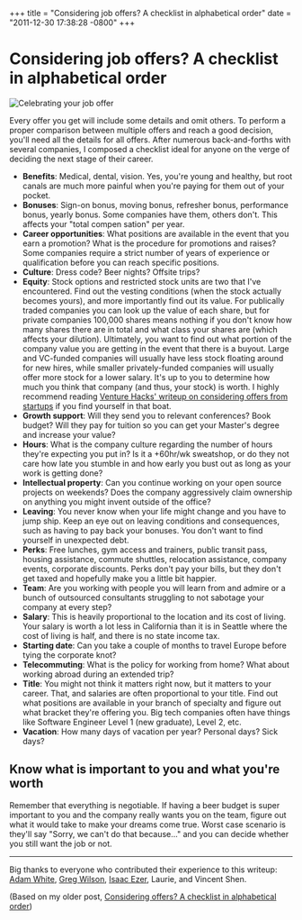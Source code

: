 +++
title = "Considering job offers? A checklist in alphabetical order"
date = "2011-12-30 17:38:28 -0800"
+++

# Considering job offers? A checklist in alphabetical order

![Celebrating your job offer](http://shazow.net/images/blog/ballpit.jpg)

Every offer you get will include some details and omit others. To perform a
proper comparison between multiple offers and reach a good decision, you'll
need all the details for all offers. After numerous back-and-forths with
several companies, I composed a checklist ideal for anyone on the verge of
deciding the next stage of their career.

* **Benefits**: Medical, dental, vision. Yes, you're young and healthy, but
  root canals are much more painful when you're paying for them out of your
  pocket.
* **Bonuses**: Sign-on bonus, moving bonus, refresher bonus, performance bonus,
  yearly bonus. Some companies have them, others don't. This affects your
  "total compen sation" per year.
* **Career opportunities**: What positions are available in the event that you
  earn a promotion? What is the procedure for promotions and raises? Some
  companies require a strict number of years of experience or qualification
  before you can reach specific positions.
* **Culture**: Dress code? Beer nights? Offsite trips?
* **Equity**: Stock options and restricted stock units are two that I've
  encountered. Find out the vesting conditions (when the stock actually becomes
  yours), and more importantly find out its value. For publically traded
  companies you can look up the value of each share, but for private companies
  100,000 shares means nothing if you don't know how many shares there are in
  total and what class your shares are (which affects your dilution).
  Ultimately, you want to find out what portion of the company value you are
  getting in the event that there is a buyout. Large and VC-funded companies
  will usually have less stock floating around for new hires, while smaller
  privately-funded companies will usually offer more stock for a lower salary.
  It's up to you to determine how much you think that company (and thus, your
  stock) is worth. I highly recommend reading [Venture Hacks' writeup on
  considering offers from startups](http://venturehacks.com/articles/job-offer)
  if you find yourself in that boat.
* **Growth support**: Will they send you to relevant conferences? Book budget?
  Will they pay for tuition so you can get your Master's degree and increase
  your value?
* **Hours**: What is the company culture regarding the number of hours they're
  expecting you put in? Is it a +60hr/wk sweatshop, or do they not care how late
  you stumble in and how early you bust out as long as your work is getting done?
* **Intellectual property**: Can you continue working on your open source
  projects on weekends? Does the company aggressively claim ownership on
  anything you might invent outside of the office?
* **Leaving**: You never know when your life might change and you have to jump
  ship. Keep an eye out on leaving conditions and consequences, such as having
  to pay back your bonuses. You don't want to find yourself in unexpected debt.
* **Perks**: Free lunches, gym access and trainers, public transit pass,
  housing assistance, commute shuttles, relocation assistance, company events,
  corporate discounts. Perks don't pay your bills, but they don't get taxed and
  hopefully make you a little bit happier.
* **Team**: Are you working with people you will learn from and admire or
  a bunch of outsourced consultants struggling to not sabotage your company at
  every step?
* **Salary**: This is heavily proportional to the location and its cost of
  living. Your salary is worth a lot less in California than it is in Seattle
  where the cost of living is half, and there is no state income tax.
* **Starting date**: Can you take a couple of months to travel Europe before
  tying the corporate knot?
* **Telecommuting**: What is the policy for working from home? What about
  working abroad during an extended trip?
* **Title**: You might not think it matters right now, but it matters to your
  career. That, and salaries are often proportional to your title. Find out
  what positions are available in your branch of specialty and figure out what
  bracket they're offering you. Big tech companies often have things like
  Software Engineer Level 1 (new graduate), Level 2, etc.
* **Vacation**: How many days of vacation per year? Personal days? Sick days?


## Know what is important to you and what you're worth

Remember that everything is negotiable. If having a beer budget is super important to you and the company really wants you on the team, figure out what it would take to make your dreams come true. Worst case scenario is they'll say "Sorry, we can't do that because..." and you can decide whether you still want the job or not.

---

Big thanks to everyone who contributed their experience to this writeup:
[Adam White](http://adamkwhite.com/),
[Greg Wilson](http://third-bit.com/),
[Isaac Ezer](http://www.isaacezer.com/),
Laurie, and
Vincent Shen.

(Based on my older post, [Considering offers? A checklist in alphabetical order](http://blog.shazow.net/considering-offers-a-checklist-in-alphabetica))
